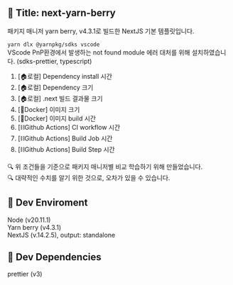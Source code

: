 ## :memo: Title: next-yarn-berry

패키지 매니저 yarn berry, v4.3.1로 빌드한 NextJS 기본 템플릿입니다.   

``yarn dlx @yarnpkg/sdks vscode``   
VScode PnP환경에서 발생하는 not found module 에러 대처를 위해 설치하였습니다. (sdks-prettier, typescript)

1. [🏠로컬] Dependency install 시간
2. [🏠로컬] Dependency 크기
3. [🏠로컬] .next 빌드 결과물 크기
4. [🐳Docker] 이미지 크기
5. [🐳Docker] 이미지 build 시간
6. [⛓️Github Actions] CI workflow 시간
7. [⛓️Github Actions] Build Job 시간
8. [⛓️Github Actions] Build Step 시간

:mag: 위 조건들을 기준으로 패키지 매니저별 비교 학습하기 위해 만들었습니다.  
:mag: 대략적인 수치를 알기 위한 것으로, 오차가 있을 수 있습니다.  


## :pushpin: Dev Enviroment

Node (v20.11.1)  
Yarn berry (v4.3.1)  
NextJS (v.14.2.5), output: standalone

## :pushpin: Dev Dependencies

prettier (v3)
